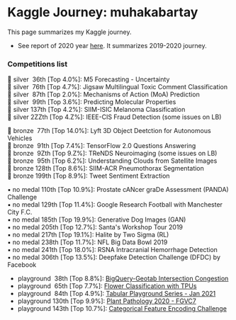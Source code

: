 # Kaggle Journey: muhakabartay
This page summarizes my Kaggle journey.

* See report of 2020 year [here](https://github.com/kabartay/kaggle-journey-muhakabartay/blob/main/report_2020.md). It summarizes 2019-2020 journey.  

### Competitions list

🔹 silver &nbsp;36th [Top 4.0%]: M5 Forecasting - Uncertainty  
🔹 silver &nbsp;76th [Top 4.7%]: Jigsaw Multilingual Toxic Comment Classification  
🔹 silver &nbsp;87th [Top 2.0%]: Mechanisms of Action (MoA) Prediction  
🔹 silver &nbsp;99th [Top 3.6%]: Predicting Molecular Properties  
🔹 silver 137th [Top 4.2%]: SIIM-ISIC Melanoma Classification  
🔹 silver 2ZZth [Top 4.Z%]: IEEE-CIS Fraud Detection (some issues on LB)  

🔸 bronze &nbsp;77th [Top 14.0%]: Lyft 3D Object Deetction for Autonomous Vehicles  
🔸 bronze &nbsp;91th [Top 7.4%]: TensorFlow 2.0 Questions Answering  
🔸 bronze &nbsp;9Zth [Top 9.Z%]: TReNDS Neuroimaging (some issues on LB)  
🔸 bronze &nbsp;95th [Top 6.2%]: Understanding Clouds from Satellite Images  
🔸 bronze 128th [Top 8.6%]: SIIM-ACR Pneumothorax Segmentation  
🔸 bronze 199th [Top 8.9%]: Tweet Sentiment Extraction  

▪️ no medal 110th [Top 10.9%]: Prostate cANcer graDe Assessment (PANDA) Challenge  
▪️ no medal 129th [Top 11.4%]: Google Research Football with Manchester City F.C.  
▪️ no medal 185th [Top 19.9%]: Generative Dog Images (GAN)  
▪️ no medal 205th [Top 12.7%]: Santa's Workshop Tour 2019  
▪️ no medal 217th [Top 19.1%]: Halite by Two Sigma (RL)  
▪️ no medal 238th [Top 11.7%]: NFL Big Data Bowl 2019  
▪️ no medal 241th [Top 18.0%]: RSNA Intracranial Hemorrhage Detection  
▪️ no medal 306th [Top 13.5%]: Deepfake Detection Challenge (DFDC) by Facebook  

- playground &nbsp;38th [Top 8.8%]: [BigQuery-Geotab Intersection Congestion](https://www.kaggle.com/c/bigquery-geotab-intersection-congestion)
- playground &nbsp;65th [Top 7.7%]: [Flower Classification with TPUs](https://www.kaggle.com/c/flower-classification-with-tpus)
- playground &nbsp;84th [Top 4.9%]: [Tabular Playground Series - Jan 2021](https://www.kaggle.com/c/tabular-playground-series-jan-2021)
- playground 130th [Top 9.9%]: [Plant Pathology 2020 - FGVC7](https://www.kaggle.com/c/plant-pathology-2020-fgvc7)
- playground 143th [Top 10.7%]: [Categorical Feature Encoding Challenge](https://www.kaggle.com/c/cat-in-the-dat)
